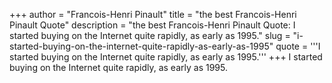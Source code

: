 +++
author = "Francois-Henri Pinault"
title = "the best Francois-Henri Pinault Quote"
description = "the best Francois-Henri Pinault Quote: I started buying on the Internet quite rapidly, as early as 1995."
slug = "i-started-buying-on-the-internet-quite-rapidly-as-early-as-1995"
quote = '''I started buying on the Internet quite rapidly, as early as 1995.'''
+++
I started buying on the Internet quite rapidly, as early as 1995.
